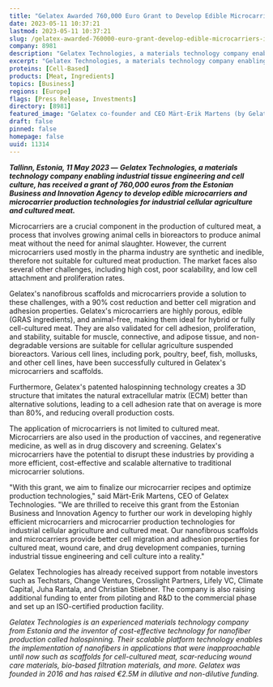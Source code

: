 ```yaml
---
title: "Gelatex Awarded 760,000 Euro Grant to Develop Edible Microcarriers for Industrial Cultured Meat Production"
date: 2023-05-11 10:37:21
lastmod: 2023-05-11 10:37:21
slug: /gelatex-awarded-760000-euro-grant-develop-edible-microcarriers-industrial-cultured-meat
company: 8981
description: "Gelatex Technologies, a materials technology company enabling industrial tissue engineering and cell culture, has received a grant of 760,000 euros from the Estonian Business and Innovation Agency to develop edible microcarriers and microcarrier production technologies for industrial cellular agriculture and cultured meat."
excerpt: "Gelatex Technologies, a materials technology company enabling industrial tissue engineering and cell culture, has received a grant of 760,000 euros from the Estonian Business and Innovation Agency to develop edible microcarriers and microcarrier production technologies for industrial cellular agriculture and cultured meat."
proteins: [Cell-Based]
products: [Meat, Ingredients]
topics: [Business]
regions: [Europe]
flags: [Press Release, Investments]
directory: [8981]
featured_image: "Gelatex co-founder and CEO Märt-Erik Martens (by Gelatex).jpg"
draft: false
pinned: false
homepage: false
uuid: 11314
---
```

<p><strong><em>Tallinn, Estonia, 11 May 2023 —</em></strong> <strong><em>Gelatex Technologies, a materials technology company enabling industrial tissue engineering and cell culture, has received a grant of 760,000 euros from the Estonian Business and Innovation Agency to develop edible microcarriers and microcarrier production technologies for industrial cellular agriculture and cultured meat.</em></strong></p>
<p>Microcarriers are a crucial component in the production of cultured meat, a process that involves growing animal cells in bioreactors to produce animal meat without the need for animal slaughter. However, the current microcarriers used mostly in the pharma industry are synthetic and inedible, therefore not suitable for cultured meat production. The market faces also several other challenges, including high cost, poor scalability, and low cell attachment and proliferation rates.</p>
<p>Gelatex's nanofibrous scaffolds and microcarriers provide a solution to these challenges, with a 90% cost reduction and better cell migration and adhesion properties. Gelatex's microcarriers are highly porous, edible (GRAS ingredients), and animal-free, making them ideal for hybrid or fully cell-cultured meat. They are also validated for cell adhesion, proliferation, and stability, suitable for muscle, connective, and adipose tissue, and non-degradable versions are suitable for cellular agriculture suspended bioreactors. Various cell lines, including pork, poultry, beef, fish, mollusks, and other cell lines, have been successfully cultured in Gelatex's microcarriers and scaffolds.</p>
<p>Furthermore, Gelatex's patented halospinning technology creates a 3D structure that imitates the natural extracellular matrix (ECM) better than alternative solutions, leading to a cell adhesion rate that on average is more than 80%, and reducing overall production costs.</p>
<p>The application of microcarriers is not limited to cultured meat. Microcarriers are also used in the production of vaccines, and regenerative medicine, as well as in drug discovery and screening. Gelatex's microcarriers have the potential to disrupt these industries by providing a more efficient, cost-effective and scalable alternative to traditional microcarrier solutions.</p>
<p>"With this grant, we aim to finalize our microcarrier recipes and optimize production technologies," said Märt-Erik Martens, CEO of Gelatex Technologies. "We are thrilled to receive this grant from the Estonian Business and Innovation Agency to further our work in developing highly efficient microcarriers and microcarrier production technologies for industrial cellular agriculture and cultured meat. Our nanofibrous scaffolds and microcarriers provide better cell migration and adhesion properties for cultured meat, wound care, and drug development companies, turning industrial tissue engineering and cell culture into a reality."</p>
<p>Gelatex Technologies has already received support from notable investors such as Techstars, Change Ventures, Crosslight Partners, Lifely VC, Climate Capital, Juha Rantala, and Christian Stiebner. The company is also raising additional funding to enter from piloting and R&D to the commercial phase and set up an ISO-certified production facility.</p>
<p><em>Gelatex Technologies is an experienced materials technology company from Estonia and the inventor of cost-effective technology for nanofiber production called halospinning. Their scalable platform technology enables the implementation of nanofibers in applications that were inapproachable until now such as scaffolds for cell-cultured meat, scar-reducing wound care materials, bio-based filtration materials, and more. Gelatex was founded in 2016 and has raised €2.5M in dilutive and non-dilutive funding.</em></p>
